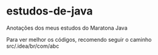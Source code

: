 # estudos-de-java
Anotações dos meus estudos do Maratona Java

Para ver melhor os códigos, recomendo seguir o caminho src/.idea/br/com/abc

